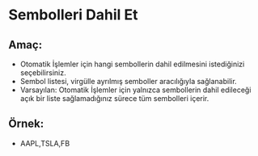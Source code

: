 # **Sembolleri Dahil Et**

## Amaç:

- Otomatik İşlemler için hangi sembollerin dahil edilmesini istediğinizi seçebilirsiniz.
- Sembol listesi, virgülle ayrılmış semboller aracılığıyla sağlanabilir.
- Varsayılan: Otomatik İşlemler için yalnızca sembollerin dahil edileceği açık bir liste sağlamadığınız sürece tüm sembolleri içerir.

## Örnek:

- AAPL,TSLA,FB

